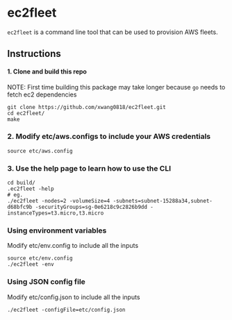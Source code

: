 # ec2fleet

`ec2fleet` is a command line tool that can be used to provision AWS fleets.

## Instructions

#### 1. Clone and build this repo
NOTE: First time building this package may take longer because `go` needs to fetch ec2 dependencies
```
git clone https://github.com/xwang0818/ec2fleet.git
cd ec2fleet/
make
```

### 2. Modify etc/aws.configs to include your AWS credentials
```
source etc/aws.config
```

### 3. Use the help page to learn how to use the CLI
```
cd build/
.ec2fleet -help
# eg.
./ec2fleet -nodes=2 -volumeSize=4 -subnets=subnet-15288a34,subnet-d68bfc9b -securityGroups=sg-0e6218c9c2826b9dd -instanceTypes=t3.micro,t3.micro
```

### Using environment variables
Modify etc/env.config to include all the inputs
```
source etc/env.config
./ec2fleet -env
```

### Using JSON config file
Modify etc/config.json to include all the inputs
```
./ec2fleet -configFile=etc/config.json
```
